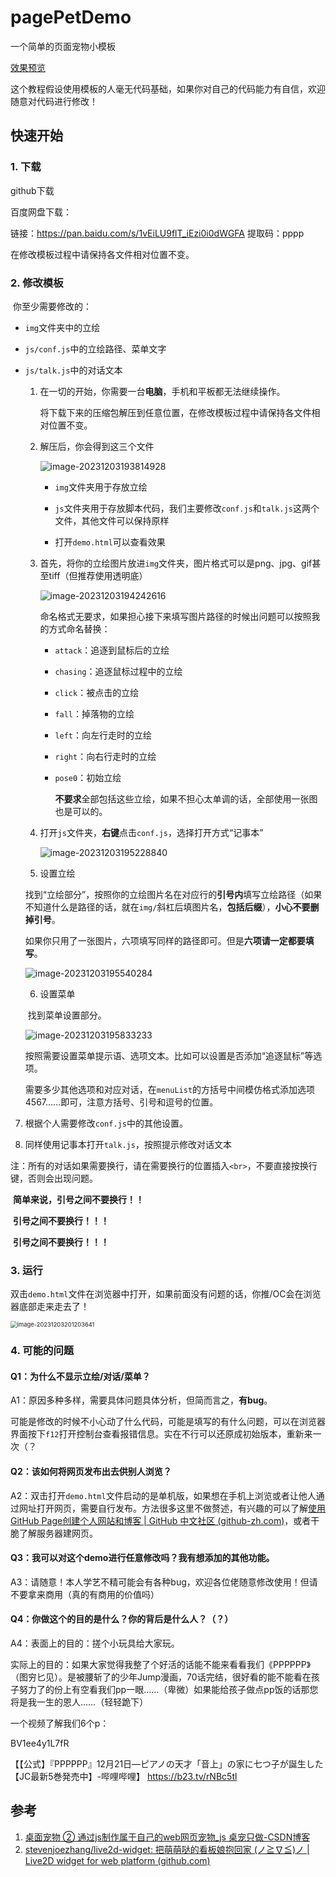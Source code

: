 # pagePetDemo

一个简单的页面宠物小模板

[效果预览](https://sixwater6h2o.github.io/petDemo/index.html)

这个教程假设使用模板的人毫无代码基础，如果你对自己的代码能力有自信，欢迎随意对代码进行修改！



## 快速开始

### 1. 下载

github下载

百度网盘下载：

链接：https://pan.baidu.com/s/1vEiLU9flT_iEzi0i0dWGFA 
提取码：pppp 

在修改模板过程中请保持各文件相对位置不变。



### 2. 修改模板

​		你至少需要修改的：

- `img`文件夹中的立绘
- `js/conf.js`中的立绘路径、菜单文字
- `js/talk.js`中的对话文本



  1. 在一切的开始，你需要一台**电脑**，手机和平板都无法继续操作。

     ​		将下载下来的压缩包解压到任意位置，在修改模板过程中请保持各文件相对位置不变。

     

  2. 解压后，你会得到这三个文件

     ![image-20231203193814928](README/image-20231203193814928.png)

     - `img`文件夹用于存放立绘

     - `js`文件夹用于存放脚本代码，我们主要修改`conf.js`和`talk.js`这两个文件，其他文件可以保持原样

     - 打开`demo.html`可以查看效果

       

  3. 首先，将你的立绘图片放进`img`文件夹，图片格式可以是png、jpg、gif甚至tiff（但推荐使用透明底）

     ![image-20231203194242616](README/image-20231203194242616.png)

     ​		命名格式无要求，如果担心接下来填写图片路径的时候出问题可以按照我的方式命名替换：

     - `attack`：追逐到鼠标后的立绘

     - `chasing`：追逐鼠标过程中的立绘

     - `click`：被点击的立绘

     - `fall`：掉落物的立绘

     - `left`：向左行走时的立绘

     - `right`：向右行走时的立绘

     - `pose0`：初始立绘

       **不要求**全部包括这些立绘，如果不担心太单调的话，全部使用一张图也是可以的。

       

  4. 打开`js`文件夹，**右键**点击`conf.js`，选择打开方式“记事本”

     ![image-20231203195228840](README/image-20231203195228840.png)

     

	5. 设置立绘

     ​		找到“立绘部分”，按照你的立绘图片名在对应行的**引号内**填写立绘路径（如果不知道什么是路径的话，就在`img/`斜杠后填图片名，**包括后缀**），**小心不要删掉引号**。

     ​		如果你只用了一张图片，六项填写同样的路径即可。但是**六项请一定都要填写**。

     ![image-20231203195540284](README/image-20231203195540284.png)

     

	6. 设置菜单

     ​		找到菜单设置部分。

     ![image-20231203195833233](README/image-20231203195833233.png)

     ​		按照需要设置菜单提示语、选项文本。比如可以设置是否添加“追逐鼠标”等选项。

     ​		需要多少其他选项和对应对话，在`menuList`的方括号中间模仿格式添加选项4567……即可，注意方括号、引号和逗号的位置。

     

7. 根据个人需要修改`conf.js`中的其他设置。
	
8. 同样使用记事本打开`talk.js`，按照提示修改对话文本

​		注：所有的对话如果需要换行，请在需要换行的位置插入`<br>`，不要直接按换行键，否则会出现问题。

​		**简单来说，引号之间不要换行！！**

​		**引号之间不要换行！！！**

​		**引号之间不要换行！！！**





### 3. 运行

​		双击`demo.html`文件在浏览器中打开，如果前面没有问题的话，你推/OC会在浏览器底部走来走去了！

<img src="README/image-20231203201203641.png" alt="image-20231203201203641" style="zoom:67%;" />



### 4. 可能的问题

#### Q1：为什么不显示立绘/对话/菜单？

A1：原因多种多样，需要具体问题具体分析，但简而言之，**有bug**。

​		可能是修改的时候不小心动了什么代码，可能是填写的有什么问题，可以在浏览器界面按下`f12`打开控制台查看报错信息。实在不行可以还原成初始版本，重新来一次（？

#### Q2：该如何将网页发布出去供别人浏览？

A2：双击打开`demo.html`文件启动的是单机版，如果想在手机上浏览或者让他人通过网址打开网页，需要自行发布。方法很多这里不做赘述，有兴趣的可以了解[使用GitHub Page创建个人网站和博客 | GitHub 中文社区 (github-zh.com)](https://www.github-zh.com/getting-started/github-pages)，或者干脆了解服务器建网页。

#### Q3：我可以对这个demo进行任意修改吗？我有想添加的其他功能。

A3：请随意！本人学艺不精可能会有各种bug，欢迎各位佬随意修改使用！但请不要拿来商用（真的有商用的价值吗）

#### Q4：你做这个的目的是什么？你的背后是什么人？（？）

A4：表面上的目的：搓个小玩具给大家玩。

​		实际上的目的：如果大家觉得我整了个好活的话能不能来看看我们《PPPPPP》（图穷匕见）。是被腰斩了的少年Jump漫画，70话完结，很好看的能不能看在孩子努力了的份上有空看我们pp一眼……（卑微）如果能给孩子做点pp饭的话那您将是我一生的恩人……（轻轻跪下）

一个视频了解我们6个p：

BV1ee4y1L7fR

【【公式】『PPPPPP』12月21日―ピアノの天才「音上」の家に七つ子が誕生した【JC最新5巻発売中】-哔哩哔哩】 https://b23.tv/rNBc5tl



## 参考

1. [桌面宠物 ② 通过js制作属于自己的web网页宠物_js 桌宠只做-CSDN博客](https://blog.csdn.net/zujiasheng/article/details/126711017)
2. [stevenjoezhang/live2d-widget: 把萌萌哒的看板娘抱回家 (ノ≧∇≦)ノ | Live2D widget for web platform (github.com)](https://github.com/stevenjoezhang/live2d-widget)